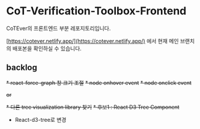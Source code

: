 # CoT-Verification-Toolbox-Frontend

CoTEver의 프론트엔드 부분 레포지토리입니다.

[https://cotever.netlify.app/](https://cotever.netlify.app/) 에서 현재 메인 브랜치의 배포본을 확인하실 수 있습니다.

## backlog

~~* react-force-graph 창 크기 조절~~
~~* node onhover event~~
~~* node onclick event~~

~~or~~

~~* 다른 tree visualization library 찾기~~
    ~~* 후보1 : React D3 Tree Component~~

* React-d3-tree로 변경